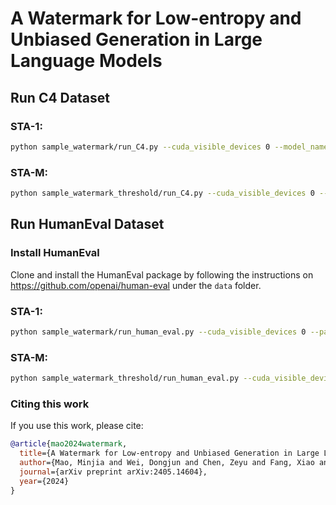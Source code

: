 # A Watermark for Low-entropy and Unbiased Generation in Large Language Models

## Run C4 Dataset

### STA-1:
```bash
python sample_watermark/run_C4.py --cuda_visible_devices 0 --model_name_or_path 'meta-llama/Llama-2-7b-hf' --n_sample_per_token 1  --gamma 0.5 --max_new_tokens 200
```

### STA-M:
```bash
python sample_watermark_threshold/run_C4.py --cuda_visible_devices 0 --use_entropy_threshold True --entropy_threshold 0.9 --model_name_or_path 'meta-llama/Llama-2-7b-hf' --n_sample_per_token 1 --n_sample_per_token_above_entropy_threshold 16 --gamma 0.5 --max_new_tokens 200
```

## Run HumanEval Dataset

### Install HumanEval
Clone and install the HumanEval package by following the instructions on https://github.com/openai/human-eval under the `data` folder.

### STA-1:
```bash
python sample_watermark/run_human_eval.py --cuda_visible_devices 0 --pass_k 10 --model_name_or_path 'codellama/CodeLlama-7b-Instruct-hf' --n_sample_per_token 1 --prompt_template_name 'instruct' --gamma 0.5 --max_new_tokens 512
```

### STA-M:
```bash
python sample_watermark_threshold/run_human_eval.py --cuda_visible_devices 0 --pass_k 10 --use_entropy_threshold True --entropy_threshold 1.05 --model_name_or_path 'codellama/CodeLlama-7b-Instruct-hf' --n_sample_per_token 1 --n_sample_per_token_above_entropy_threshold 16 --prompt_template_name 'instruct' --gamma 0.5 --max_new_tokens 512
```

### Citing this work

If you use this work, please cite:
```bibtex
@article{mao2024watermark,
  title={A Watermark for Low-entropy and Unbiased Generation in Large Language Models},
  author={Mao, Minjia and Wei, Dongjun and Chen, Zeyu and Fang, Xiao and Chau, Michael},
  journal={arXiv preprint arXiv:2405.14604},
  year={2024}
}
```

